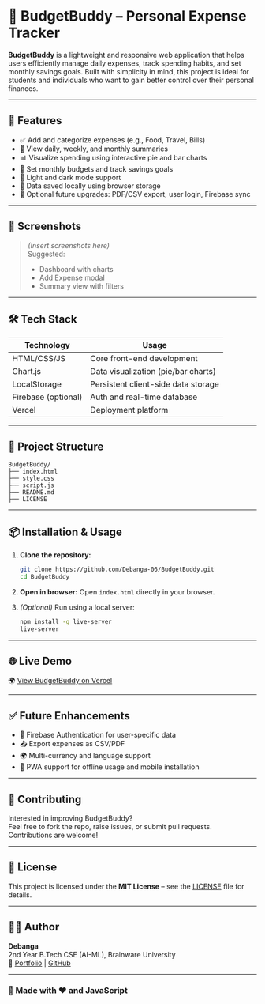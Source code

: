 # 💸 BudgetBuddy – Personal Expense Tracker

**BudgetBuddy** is a lightweight and responsive web application that helps users efficiently manage daily expenses, track spending habits, and set monthly savings goals. Built with simplicity in mind, this project is ideal for students and individuals who want to gain better control over their personal finances.

---

## 🚀 Features

- ✅ Add and categorize expenses (e.g., Food, Travel, Bills)
- 📅 View daily, weekly, and monthly summaries
- 📊 Visualize spending using interactive pie and bar charts
- 🎯 Set monthly budgets and track savings goals
- 🌙 Light and dark mode support
- 💾 Data saved locally using browser storage
- 📁 Optional future upgrades: PDF/CSV export, user login, Firebase sync

---

## 📸 Screenshots

> *(Insert screenshots here)*  
> Suggested:  
> - Dashboard with charts  
> - Add Expense modal  
> - Summary view with filters

---

## 🛠️ Tech Stack

| Technology      | Usage                             |
|-----------------|------------------------------------|
| HTML/CSS/JS     | Core front-end development         |
| Chart.js        | Data visualization (pie/bar charts)|
| LocalStorage    | Persistent client-side data storage|
| Firebase (optional) | Auth and real-time database    |
| Vercel          | Deployment platform                |

---

## 📂 Project Structure

```
BudgetBuddy/
├── index.html
├── style.css
├── script.js
├── README.md
├── LICENSE
```

---

## 📦 Installation & Usage

1. **Clone the repository:**
   ```bash
   git clone https://github.com/Debanga-06/BudgetBuddy.git
   cd BudgetBuddy
   ```

2. **Open in browser:**
   Open `index.html` directly in your browser.

3. *(Optional)* Run using a local server:
   ```bash
   npm install -g live-server
   live-server
   ```

---

## 🌐 Live Demo

🌍 [View BudgetBuddy on Vercel](https://budget-buddy-cyan-theta.vercel.app)

---

## ✅ Future Enhancements

- 🔐 Firebase Authentication for user-specific data
- 📤 Export expenses as CSV/PDF
- 🌍 Multi-currency and language support
- 📱 PWA support for offline usage and mobile installation

---

## 🙌 Contributing

Interested in improving BudgetBuddy?  
Feel free to fork the repo, raise issues, or submit pull requests. Contributions are welcome!

---

## 📜 License

This project is licensed under the **MIT License** – see the [LICENSE](./LICENSE) file for details.

---

## 👨‍💻 Author

**Debanga**  
2nd Year B.Tech CSE (AI-ML), Brainware University  
🔗 [Portfolio](https://debanga.vercel.app) | [GitHub](https://github.com/Debanga-06)

---

### 🌟 Made with ❤️ and JavaScript
